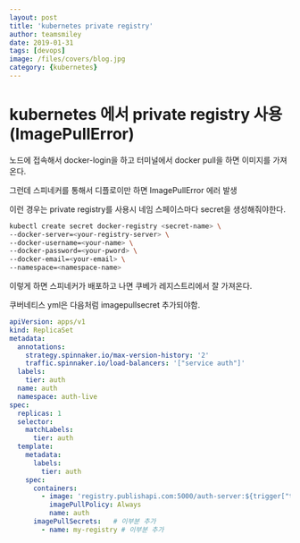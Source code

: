 ```yaml
---
layout: post
title: 'kubernetes private registry' 
author: teamsmiley
date: 2019-01-31
tags: [devops]
image: /files/covers/blog.jpg
category: {kubernetes}
---
```


# kubernetes 에서 private registry 사용 (ImagePullError)

노드에 접속해서 docker-login을 하고 터미널에서 docker pull을 하면 이미지를 가져온다.

그런데 스피네커를 통해서 디플로이만 하면 ImagePullError 에러 발생 

이런 경우는 private registry를 사용시 네임 스페이스마다 secret을 생성해줘야한다. 

```bash
kubectl create secret docker-registry <secret-name> \
--docker-server=<your-registry-server> \
--docker-username=<your-name> \
--docker-password=<your-pword> \
--docker-email=<your-email> \
--namespace=<namespace-name> 
```

이렇게 하면 스피네커가 배포하고 나면 쿠베가 레지스트리에서 잘 가져온다.

쿠버네티스 yml은 다음처럼 imagepullsecret 추가되야함. 

```yml
apiVersion: apps/v1
kind: ReplicaSet
metadata:
  annotations:
    strategy.spinnaker.io/max-version-history: '2'
    traffic.spinnaker.io/load-balancers: '["service auth"]'
  labels:
    tier: auth
  name: auth
  namespace: auth-live
spec:
  replicas: 1
  selector:
    matchLabels:
      tier: auth
  template:
    metadata:
      labels:
        tier: auth
    spec:
      containers:
        - image: 'registry.publishapi.com:5000/auth-server:${trigger["tag"]}'
          imagePullPolicy: Always
          name: auth
      imagePullSecrets:   # 이부분 추가
        - name: my-registry # 이부분 추가
```